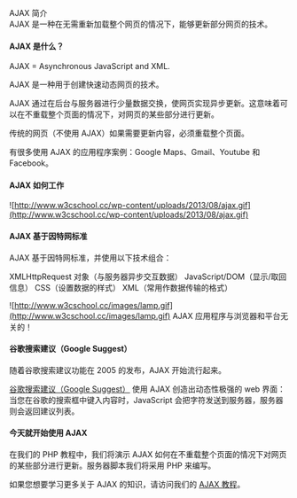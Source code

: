  AJAX 简介  
AJAX 是一种在无需重新加载整个网页的情况下，能够更新部分网页的技术。

 

#### AJAX 是什么？

 AJAX = Asynchronous JavaScript and XML.

 AJAX 是一种用于创建快速动态网页的技术。

 AJAX 通过在后台与服务器进行少量数据交换，使网页实现异步更新。这意味着可以在不重载整个页面的情况下，对网页的某些部分进行更新。

 传统的网页（不使用 AJAX）如果需要更新内容，必须重载整个页面。

 有很多使用 AJAX 的应用程序案例：Google Maps、Gmail、Youtube 和 Facebook。

 

#### AJAX 如何工作

 ![http://www.w3cschool.cc/wp-content/uploads/2013/08/ajax.gif](http://www.w3cschool.cc/wp-content/uploads/2013/08/ajax.gif)

 

#### AJAX 基于因特网标准

 AJAX 基于因特网标准，并使用以下技术组合：

 
XMLHttpRequest 对象（与服务器异步交互数据）
 JavaScript/DOM（显示/取回信息）
 CSS（设置数据的样式）
 XML（常用作数据传输的格式）
 
![http://www.w3cschool.cc/images/lamp.gif](http://www.w3cschool.cc/images/lamp.gif) AJAX 应用程序与浏览器和平台无关的！

 

#### 谷歌搜索建议（Google Suggest）

 随着谷歌搜索建议功能在 2005 的发布，AJAX 开始流行起来。

 [谷歌搜索建议（Google Suggest）](http://www.w3cschool.cc//www.google.com/) 使用 AJAX 创造出动态性极强的 web 界面：当您在谷歌的搜索框中键入内容时，JavaScript 会把字符发送到服务器，服务器则会返回建议列表。

 

#### 今天就开始使用 AJAX

 在我们的 PHP 教程中，我们将演示 AJAX 如何在不重载整个页面的情况下对网页的某些部分进行更新。服务器脚本我们将采用 PHP 来编写。

 如果您想要学习更多关于 AJAX 的知识，请访问我们的 [AJAX 教程](http://www.w3cschool.cc/ajax/)。

 

